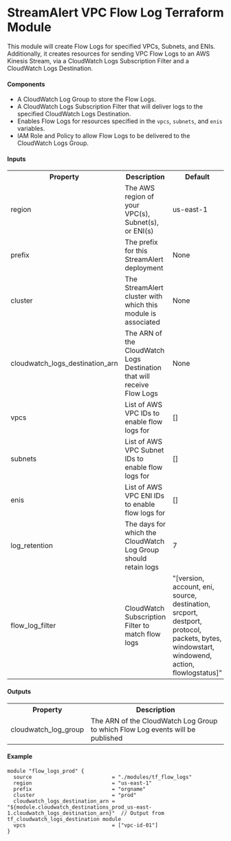 # StreamAlert VPC Flow Log Terraform Module
This module will create Flow Logs for specified VPCs, Subnets, and ENIs.
Additionally, it creates resources for sending VPC Flow Logs to an AWS Kinesis Stream,
via a CloudWatch Logs Subscription Filter and a CloudWatch Logs Destination.

#### Components
* A CloudWatch Log Group to store the Flow Logs.
* A CloudWatch Logs Subscription Filter that will deliver logs to the specified CloudWatch Logs Destination.
* Enables Flow Logs for resources specified in the `vpcs`, `subnets`, and `enis` variables.
* IAM Role and Policy to allow Flow Logs to be delivered to the CloudWatch Logs Group.

#### Inputs
<table>
  <tr>
    <th>Property</th>
    <th>Description</th>
    <th>Default</th>
    <th>Required</th>
  </tr>
  <tr>
    <td>region</td>
    <td>The AWS region of your VPC(s), Subnet(s), or ENI(s)</td>
    <td>us-east-1</td>
    <td>True</td>
  </tr>
  <tr>
    <td>prefix</td>
    <td>The prefix for this StreamAlert deployment</td>
    <td>None</td>
    <td>True</td>
  </tr>
  <tr>
    <td>cluster</td>
    <td>The StreamAlert cluster with which this module is associated</td>
    <td>None</td>
    <td>True</td>
  </tr>
  <tr>
    <td>cloudwatch_logs_destination_arn</td>
    <td>The ARN of the CloudWatch Logs Destination that will receive Flow Logs</td>
    <td>None</td>
    <td>True</td>
  </tr>
  <tr>
    <td>vpcs</td>
    <td>List of AWS VPC IDs to enable flow logs for</td>
    <td>[]</td>
    <td>False</td>
  </tr>
  <tr>
    <td>subnets</td>
    <td>List of AWS VPC Subnet IDs to enable flow logs for</td>
    <td>[]</td>
    <td>False</td>
  </tr>
  <tr>
    <td>enis</td>
    <td>List of AWS VPC ENI IDs to enable flow logs for</td>
    <td>[]</td>
    <td>False</td>
  </tr>
  <tr>
    <td>log_retention</td>
    <td>The days for which the CloudWatch Log Group should retain logs</td>
    <td>7</td>
    <td>False</td>
  </tr>
  <tr>
    <td>flow_log_filter</td>
    <td>CloudWatch Subscription Filter to match flow logs</td>
    <td>"[version, account, eni, source, destination, srcport, destport, protocol, packets, bytes, windowstart, windowend, action, flowlogstatus]"</td>
    <td>False</td>
  </tr>
</table>

#### Outputs
<table>
  <tr>
    <th>Property</th>
    <th>Description</th>
  </tr>
  <tr>
    <td>cloudwatch_log_group</td>
    <td>The ARN of the CloudWatch Log Group to which Flow Log events will be published</td>
  </tr>
</table>

#### Example
```hcl
module "flow_logs_prod" {
  source                          = "./modules/tf_flow_logs"
  region                          = "us-east-1"
  prefix                          = "orgname"
  cluster                         = "prod"
  cloudwatch_logs_destination_arn = "${module.cloudwatch_destinations_prod_us-east-1.cloudwatch_logs_destination_arn}"  // Output from tf_cloudwatch_logs_destination module
  vpcs                            = ["vpc-id-01"]
}
```
